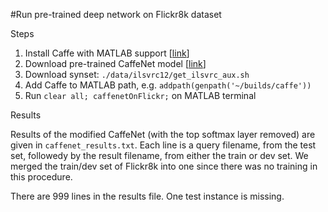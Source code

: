 #Run pre-trained deep network on Flickr8k dataset

Steps

1. Install Caffe with MATLAB support [[link](http://caffe.berkeleyvision.org/installation.html)]
2. Download pre-trained CaffeNet model [[link](http://caffe.berkeleyvision.org/model_zoo.html)]
2. Download synset: `./data/ilsvrc12/get_ilsvrc_aux.sh`
2. Add Caffe to MATLAB path, e.g. `addpath(genpath('~/builds/caffe'))`
2. Run `clear all; caffenetOnFlickr;` on MATLAB terminal

Results

Results of the modified CaffeNet (with the top softmax layer removed) are given
in `caffenet_results.txt`. Each line is a query filename, from the test set,
followedy by the result filename, from either the train or dev set. We merged
the train/dev set of Flickr8k into one since there was no training in this
procedure.

There are 999 lines in the results file. One test instance is missing.

